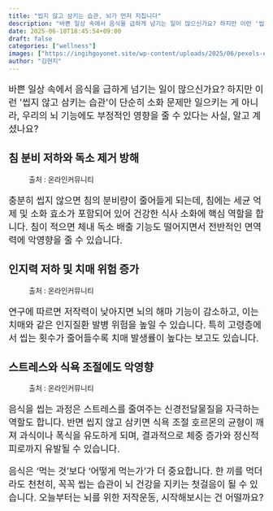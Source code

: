 ```yaml
---
title: "씹지 않고 삼키는 습관, 뇌가 먼저 지칩니다"
description: "바쁜 일상 속에서 음식을 급하게 넘기는 일이 많으신가요? 하지만 이런 '씹지 않고 삼키는 습관'이 단순히 소화 문제만 일으키는 게 아니라, 우리의 뇌 기능에도 부정적인 영향을 줄 수 있다는 사실, 알고 계셨나요?"
date: 2025-06-18T18:45:54+09:00
draft: false
categories: ["wellness"]
images: ["https://ingihgoyonet.site/wp-content/uploads/2025/06/pexels-ekaterina-bolovtsova-6192331-683x1024.jpg", "https://ingihgoyonet.site/wp-content/uploads/2025/06/pexels-googledeepmind-17483868-1024x576.jpg", "https://ingihgoyonet.site/wp-content/uploads/2025/06/pexels-brett-sayles-2914753-1024x681.jpg"]
author: "김현지"
---
```


<p style="font-size:18px">바쁜 일상 속에서 음식을 급하게 넘기는 일이 많으신가요? 하지만 이런 '씹지 않고 삼키는 습관'이 단순히 소화 문제만 일으키는 게 아니라, 우리의 뇌 기능에도 부정적인 영향을 줄 수 있다는 사실, 알고 계셨나요?</p> <h2 >침 분비 저하와 독소 제거 방해</h2> <figure ><img src="https://ingihgoyonet.site/wp-content/uploads/2025/06/pexels-ekaterina-bolovtsova-6192331-683x1024.jpg" alt="" style="aspect-ratio:16/9;object-fit:cover"/><figcaption >출처 : 온라인커뮤니티</figcaption></figure> <p style="font-size:18px">충분히 씹지 않으면 침의 분비량이 줄어들게 되는데, 침에는 세균 억제 및 소화 효소가 포함되어 있어 건강한 식사 소화에 핵심 역할을 합니다. 침이 적으면 체내 독소 배출 기능도 떨어지면서 전반적인 면역력에 악영향을 줄 수 있습니다.</p> <h2 >인지력 저하 및 치매 위험 증가</h2> <figure ><img src="https://ingihgoyonet.site/wp-content/uploads/2025/06/pexels-googledeepmind-17483868-1024x576.jpg" alt="" style="aspect-ratio:16/9;object-fit:cover"/><figcaption >출처 : 온라인커뮤니티</figcaption></figure> <p style="font-size:18px">연구에 따르면 저작력이 낮아지면 뇌의 해마 기능이 감소하고, 이는 치매와 같은 인지질환 발병 위험을 높일 수 있습니다. 특히 고령층에서 씹는 횟수가 줄어들수록 치매 발생률이 높다는 보고도 있습니다.</p> <h2 >스트레스와 식욕 조절에도 악영향</h2> <figure ><img src="https://ingihgoyonet.site/wp-content/uploads/2025/06/pexels-brett-sayles-2914753-1024x681.jpg" alt="" style="aspect-ratio:16/9;object-fit:cover"/><figcaption >출처 : 온라인커뮤니티</figcaption></figure> <p style="font-size:18px">음식을 씹는 과정은 스트레스를 줄여주는 신경전달물질을 자극하는 역할도 합니다. 반면 씹지 않고 삼키면 식욕 조절 호르몬의 균형이 깨져 과식이나 폭식을 유도하게 되며, 결과적으로 체중 증가와 정신적 피로까지 유발될 수 있습니다.</p> <p style="font-size:18px">음식은 ‘먹는 것’보다 ‘어떻게 먹는가’가 더 중요합니다. 한 끼를 먹더라도 천천히, 꼭꼭 씹는 습관이 뇌 건강을 지키는 첫걸음이 될 수 있습니다. 오늘부터는 뇌를 위한 저작운동, 시작해보시는 건 어떨까요?</p>